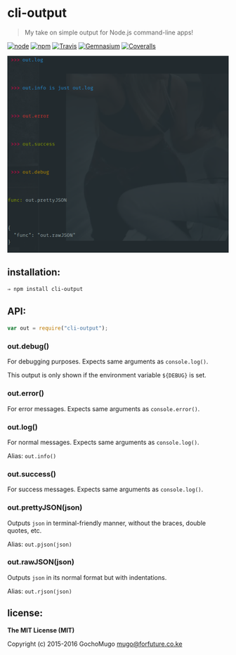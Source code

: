 
# cli-output

> My take on simple output for Node.js command-line apps!

[![node](https://img.shields.io/node/v/cli-output.svg?style=flat-square)](https://www.npmjs.com/package/cli-output) [![npm](https://img.shields.io/npm/v/cli-output.svg?style=flat-square)](https://www.npmjs.com/package/cli-output) [![Travis](https://img.shields.io/travis/GochoMugo/cli-output.svg?style=flat-square)](https://travis-ci.org/GochoMugo/cli-output) [![Gemnasium](https://img.shields.io/gemnasium/GochoMugo/cli-output.svg?style=flat-square)](https://gemnasium.com/GochoMugo/cli-output) [![Coveralls](https://img.shields.io/coveralls/GochoMugo/cli-output.svg?style=flat-square)](https://coveralls.io/github/GochoMugo/cli-output?branch=master)


![ScreenShot](https://github.com/GochoMugo/cli-output/blob/master/screenshot.png)

## installation:

```bash
⇒ npm install cli-output
```


## API:

```js
var out = require("cli-output");
```

### out.debug()

For debugging purposes. Expects same arguments as `console.log()`.

This output is only shown if the environment variable `${DEBUG}` is set.


### out.error()

For error messages. Expects same arguments as `console.error()`.


### out.log()

For normal messages. Expects same arguments as `console.log()`.

Alias: `out.info()`


### out.success()

For success messages. Expects same arguments as `console.log()`.


### out.prettyJSON(json)

Outputs `json` in terminal-friendly manner, without the braces, double quotes, etc.

Alias: `out.pjson(json)`


### out.rawJSON(json)

Outputs `json` in its normal format but with indentations.

Alias: `out.rjson(json)`


## license:

**The MIT License (MIT)**

Copyright (c) 2015-2016 GochoMugo <mugo@forfuture.co.ke>
